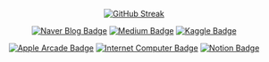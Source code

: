 <div align="center">
<!--
[![CharmStrange's GitHub Stats](https://github-readme-stats.vercel.app/api?username=CharmStrange&show_icons=true&bg_color=40,FFFFFF,FFFFFF,FFFFFF&title_color=000000&text_color=000000&icon_color=DAA520&border_color=FFFFFF&count_private=true)](https://github.com/anuraghazra/github-readme-stats)
-->

[![GitHub Streak](https://streak-stats.demolab.com?user=CharmStrange&theme=transparent&date_format=%5BY.%5Dn.j)](https://git.io/streak-stats)

<!--

![Top Language](https://github-readme-stats.vercel.app/api/top-langs/?username=CharmStrange&title_color=FFFFFF&text_color=000000&border_color=FFFFFF)

-->

[![Naver Blog Badge](https://img.shields.io/badge/네이버블로그-03C75A?logo=naver&logoColor=white&style=for-the-badge)](https://blog.naver.com/zetmond)
[![Medium Badge](https://img.shields.io/badge/Medium-000000?logo=medium&logoColor=white&style=for-the-badge)](https://medium.com/@l033illil.l1ili.l.ili.l11)
[![Kaggle Badge](https://img.shields.io/badge/Kaggle-20BEFF?logo=kaggle&logoColor=white&style=for-the-badge)](https://www.kaggle.com/seventyfivebyte)
<!-- [![StackExchange Badge](https://img.shields.io/badge/StackExchange-1E5397?logo=stackexchange&logoColor=white&style=for-the-badge)](https://datascience.stackexchange.com/users/156011/normaltoad) -->
<!--
[![StackOverflow Badge](https://img.shields.io/badge/StackOverflow-F58025?logo=stackoverflow&logoColor=white&style=for-the-badge)](https://stackoverflow.com/users/21331589/normaltoad)
-->
<!--
[![LinkedIn Badge](https://img.shields.io/badge/LinkedIn-0077B5?logo=linkedin&logoColor=white&style=for-the-badge)](https://www.linkedin.com/in/kunhee-lee-1a8a1a27a/)
-->
[![Apple Arcade Badge](https://img.shields.io/badge/전공(학습)과정-C71A36?logo=applearcade&logoColor=white&style=for-the-badge)](전공과목.md)
[![Internet Computer Badge](https://img.shields.io/badge/Repositories-000000?logo=internetcomputer&logoColor=white&style=for-the-badge)](https://github.com/CharmStrange?tab=repositories)
[![Notion Badge](https://img.shields.io/badge/Notion-FFFFFF?logo=notion&logoColor=000000&style=for-the-badge)](https://strangecharmsailer.notion.site/Effecient-Productivity-with-Notion-864ba16703714690b86ef66e71707341)

</div>
